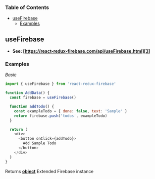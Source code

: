 <!-- Generated by documentation.js. Update this documentation by updating the source code. -->

### Table of Contents

-   [useFirebase][1]
    -   [Examples][2]

## useFirebase

-   **See: [https://react-redux-firebase.com/api/useFirebase.html][3]**

### Examples

_Basic_

```javascript
import { useFirebase } from 'react-redux-firebase'

function AddData() {
  const firebase = useFirebase()

  function addTodo() {
    const exampleTodo = { done: false, text: 'Sample' }
    return firebase.push('todos', exampleTodo)
  }

  return (
    <div>
      <button onClick={addTodo}>
        Add Sample Todo
      </button>
    </div>
  )
}
```

Returns **[object][4]** Extended Firebase instance

[1]: #usefirebase

[2]: #examples

[3]: https://react-redux-firebase.com/api/useFirebase.html

[4]: https://developer.mozilla.org/docs/Web/JavaScript/Reference/Global_Objects/Object
